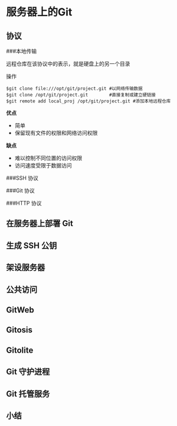 # 服务器上的Git

## 协议

###本地传输

远程仓库在该协议中的表示，就是硬盘上的另一个目录

操作
```
$git clone file:///opt/git/project.git #以网络传输数据
$git clone /opt/git/project.git        #直接复制或建立硬链接
$git remote add local_proj /opt/git/project.git #添加本地远程仓库
```

**优点**

- 简单
- 保留现有文件的权限和网络访问权限

**缺点**

- 难以控制不同位置的访问权限
- 访问速度受限于数据访问

###SSH 协议



###Git 协议



###HTTP 协议




## 在服务器上部署 Git


## 生成 SSH 公钥


## 架设服务器


## 公共访问


## GitWeb


## Gitosis


## Gitolite


## Git 守护进程


## Git 托管服务


## 小结

